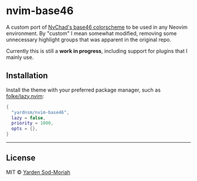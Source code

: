 # nvim-base46

A custom port of [NvChad's base46 colorscheme](https://github.com/NvChad/base46) to be used in any
Neovim environment. By "custom" I mean somewhat modified, removing some unnecessary highlight groups
that was apparent in the original repo.

Currently this is still a **work in progress**, including support for plugins that I mainly use.

## Installation

Install the theme with your preferred package manager, such as
[folke/lazy.nvim](https://github.com/folke/lazy.nvim):

```lua
{
  "yardnsm/nvim-base46",
  lazy = false,
  priority = 1000,
  opts = {},
}
```

---

## License

MIT © [Yarden Sod-Moriah](https://ysm.sh/)
